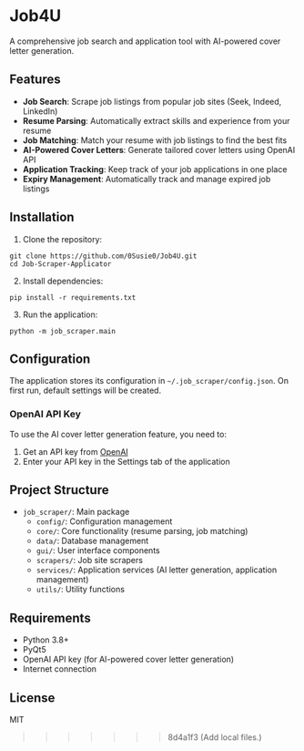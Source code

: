 # Job4U

A comprehensive job search and application tool with AI-powered cover letter generation.

## Features

- **Job Search**: Scrape job listings from popular job sites (Seek, Indeed, LinkedIn)
- **Resume Parsing**: Automatically extract skills and experience from your resume
- **Job Matching**: Match your resume with job listings to find the best fits
- **AI-Powered Cover Letters**: Generate tailored cover letters using OpenAI API
- **Application Tracking**: Keep track of your job applications in one place
- **Expiry Management**: Automatically track and manage expired job listings

## Installation

1. Clone the repository:
```
git clone https://github.com/0Susie0/Job4U.git
cd Job-Scraper-Applicator
```

2. Install dependencies:
```
pip install -r requirements.txt
```

3. Run the application:
```
python -m job_scraper.main
```

## Configuration

The application stores its configuration in `~/.job_scraper/config.json`. On first run, default settings will be created.

### OpenAI API Key

To use the AI cover letter generation feature, you need to:

1. Get an API key from [OpenAI](https://platform.openai.com/account/api-keys)
2. Enter your API key in the Settings tab of the application

## Project Structure

- `job_scraper/`: Main package
  - `config/`: Configuration management
  - `core/`: Core functionality (resume parsing, job matching)
  - `data/`: Database management
  - `gui/`: User interface components
  - `scrapers/`: Job site scrapers
  - `services/`: Application services (AI letter generation, application management)
  - `utils/`: Utility functions

## Requirements

- Python 3.8+
- PyQt5
- OpenAI API key (for AI-powered cover letter generation)
- Internet connection

## License

MIT 
>>>>>>> 8d4a1f3 (Add local files.)
